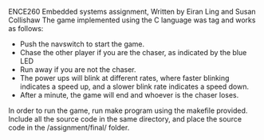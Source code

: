 ENCE260 Embedded systems assignment, Written by Eiran Ling and Susan Collishaw
The game implemented using the C language was tag and works as follows:

- Push the navswitch to start the game.
- Chase the other player if you are the chaser, as indicated by the blue LED
- Run away if you are not the chaser.
- The power ups will blink at different rates, where faster blinking indicates a speed up, and a slower blink rate indicates a speed down.
- After a minute, the game will end and whoever is the chaser loses.

In order to run the game, run make program using the makefile provided. Include all the source code in the same directory,
and place the source code in the /assignment/final/ folder.